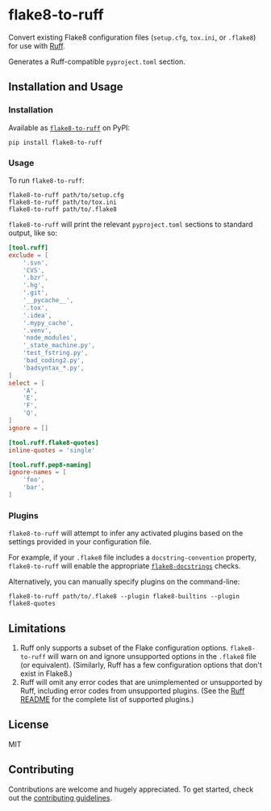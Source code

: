 # flake8-to-ruff

Convert existing Flake8 configuration files (`setup.cfg`, `tox.ini`, or `.flake8`) for use with
[Ruff](https://github.com/charliermarsh/ruff).

Generates a Ruff-compatible `pyproject.toml` section.

## Installation and Usage

### Installation

Available as [`flake8-to-ruff`](https://pypi.org/project/flake8-to-ruff/) on PyPI:

```shell
pip install flake8-to-ruff
```

### Usage

To run `flake8-to-ruff`:

```shell
flake8-to-ruff path/to/setup.cfg
flake8-to-ruff path/to/tox.ini
flake8-to-ruff path/to/.flake8
```

`flake8-to-ruff` will print the relevant `pyproject.toml` sections to standard output, like so:

```toml
[tool.ruff]
exclude = [
    '.svn',
    'CVS',
    '.bzr',
    '.hg',
    '.git',
    '__pycache__',
    '.tox',
    '.idea',
    '.mypy_cache',
    '.venv',
    'node_modules',
    '_state_machine.py',
    'test_fstring.py',
    'bad_coding2.py',
    'badsyntax_*.py',
]
select = [
    'A',
    'E',
    'F',
    'Q',
]
ignore = []

[tool.ruff.flake8-quotes]
inline-quotes = 'single'

[tool.ruff.pep8-naming]
ignore-names = [
    'foo',
    'bar',
]
```

### Plugins

`flake8-to-ruff` will attempt to infer any activated plugins based on the settings provided in your
configuration file.

For example, if your `.flake8` file includes a `docstring-convention` property, `flake8-to-ruff`
will enable the appropriate [`flake8-docstrings`](https://pypi.org/project/flake8-docstrings/)
checks.

Alternatively, you can manually specify plugins on the command-line:

```shell
flake8-to-ruff path/to/.flake8 --plugin flake8-builtins --plugin flake8-quotes
```

## Limitations

1. Ruff only supports a subset of the Flake configuration options. `flake8-to-ruff` will warn on and
   ignore unsupported options in the `.flake8` file (or equivalent). (Similarly, Ruff has a few
   configuration options that don't exist in Flake8.)
2. Ruff will omit any error codes that are unimplemented or unsupported by Ruff, including error
   codes from unsupported plugins. (See the [Ruff README](https://github.com/charliermarsh/ruff#user-content-how-does-ruff-compare-to-flake8)
   for the complete list of supported plugins.)

## License

MIT

## Contributing

Contributions are welcome and hugely appreciated. To get started, check out the
[contributing guidelines](https://github.com/charliermarsh/ruff/blob/main/CONTRIBUTING.md).
